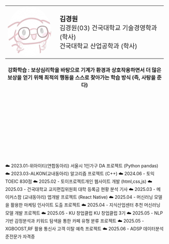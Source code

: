 <table>
  <tr>
    <td style="vertical-align: middle; padding-right: 20px;">
      <img src="Geffi_Profile_Round.png" width="160" height="160" style="border-radius: 50%;">
    </td>
    <td style="vertical-align: middle;">
      <h2 style="margin: 0;">김경원</h2>
      <p style="font-size: 20px; margin: 0;">
        김경원(03)
        건국대학교 기술경영학과 (학사)<br>
        건국대학교 산업공학과 (학사)
      </p>
    </td>
  </tr>
</table>


</div>

<h3 align="center">강화학습 : 보상심리학을 바탕으로 기계가 환경과 상호작용하면서 더 많은 보상을 얻기 위해 최적의 행동을 스스로 찾아가는 학습 방식 (즉, 사탕을 준다)</h3>

<br>


<div align="left" style="margin-top: 200px; line-height: 1.8;">
☁️  2023.01-위아이티(연합동아리) 서울시 1인가구 DA 프로젝트 (Python pandas)
☁️  2023.03-ALKON(교내동아리) 알고리즘 프로젝트 (C++)
☁️  2024.06 - 토익TOEIC 830점
☁️  2025.02 - 토이프로젝트개인 웹사이트 개발 (html,css,js)
☁️  2025.03 - 건국대학교 교지편집위원회 대학 등록금 현황 분석 기사
☁️  2025.03 - 메이커스팜 (교내동아리) 앱개발 프로젝트 (React Native)
☁️  2025.04 - 머신러닝 모델을 활용한 마케팅 인사이트 도출 프로젝트
☁️  2025.04 - 지식산업센터 추천 머신러닝 모델 개발 프로젝트
☁️  2025.05 - KU 창업클럽 KU 창업클럽 3기
☁️  2025.05 - NLP 기반 감정분석과 키워드 탐색을 통한 카페 유형 분류 프로젝트
☁️  2025.05 - XGBOOST,RF 활용 통신사 고객 이탈 예측 프로젝트
☁️  2025.06 - ADSP 데이터분석 준전문가 자격증
  <br>
</div>
